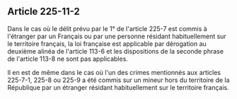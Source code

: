 Article 225-11-2
----
Dans le cas où le délit prévu par le 1° de l'article 225-7 est commis à
l'étranger par un Français ou par une personne résidant habituellement sur le
territoire français, la loi française est applicable par dérogation au deuxième
alinéa de l'article 113-6 et les dispositions de la seconde phrase de l'article
113-8 ne sont pas applicables.

Il en est de même dans le cas où l'un des crimes mentionnés aux articles
225-7-1, 225-8 ou 225-9 a été commis sur un mineur hors du territoire de la
République par un étranger résidant habituellement sur le territoire français.
